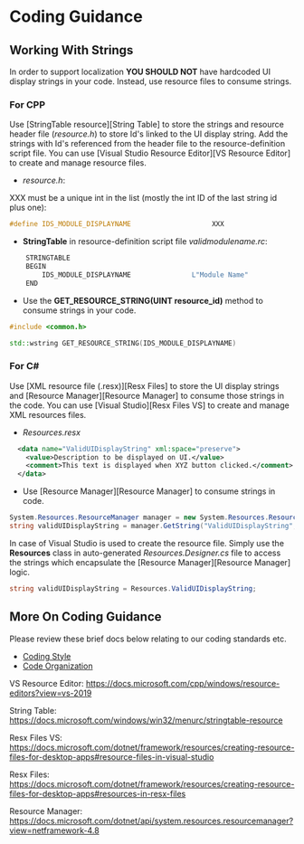 # Coding Guidance

## Working With Strings

In order to support localization **YOU SHOULD NOT** have hardcoded UI display strings in your code. Instead, use resource files to consume strings.

### For CPP

Use [StringTable resource][String Table] to store the strings and resource header file (_resource.h_) to store Id's linked to the UI display string. Add the strings with Id's referenced from the header file to the resource-definition script file. You can use [Visual Studio Resource Editor][VS Resource Editor] to create and manage resource files.

- _resource.h_:

XXX must be a unique int in the list (mostly the int ID of the last string id plus one):

```cpp
#define IDS_MODULE_DISPLAYNAME                    XXX
```

- **StringTable** in resource-definition script file _validmodulename.rc_:

```cpp
    STRINGTABLE
    BEGIN
        IDS_MODULE_DISPLAYNAME               L"Module Name"
    END
```

- Use the **GET_RESOURCE_STRING(UINT resource_id)** method to consume strings in your code.

```cpp
#include <common.h>

std::wstring GET_RESOURCE_STRING(IDS_MODULE_DISPLAYNAME)
```

### For C\#

Use [XML resource file (.resx)][Resx Files] to store the UI display strings and [Resource Manager][Resource Manager] to consume those strings in the code. You can use [Visual Studio][Resx Files VS] to create and manage XML resources files.

- _Resources.resx_

```xml
  <data name="ValidUIDisplayString" xml:space="preserve">
    <value>Description to be displayed on UI.</value>
    <comment>This text is displayed when XYZ button clicked.</comment>
  </data>
```

- Use [Resource Manager][Resource Manager] to consume strings in code.

```csharp
System.Resources.ResourceManager manager = new System.Resources.ResourceManager(baseName, assembly);
string validUIDisplayString = manager.GetString("ValidUIDisplayString", resourceCulture);
```

In case of Visual Studio is used to create the resource file. Simply use the **Resources** class in auto-generated _Resources.Designer.cs_ file to access the strings which encapsulate the [Resource Manager][Resource Manager] logic.

```csharp
string validUIDisplayString = Resources.ValidUIDisplayString;
```

## More On Coding Guidance

Please review these brief docs below relating to our coding standards etc.

- [Coding Style](./style.md)
- [Code Organization](./readme.md)

VS Resource Editor: <https://docs.microsoft.com/cpp/windows/resource-editors?view=vs-2019>

String Table: <https://docs.microsoft.com/windows/win32/menurc/stringtable-resource>

Resx Files VS: <https://docs.microsoft.com/dotnet/framework/resources/creating-resource-files-for-desktop-apps#resource-files-in-visual-studio>

Resx Files: <https://docs.microsoft.com/dotnet/framework/resources/creating-resource-files-for-desktop-apps#resources-in-resx-files>

Resource Manager: <https://docs.microsoft.com/dotnet/api/system.resources.resourcemanager?view=netframework-4.8>

